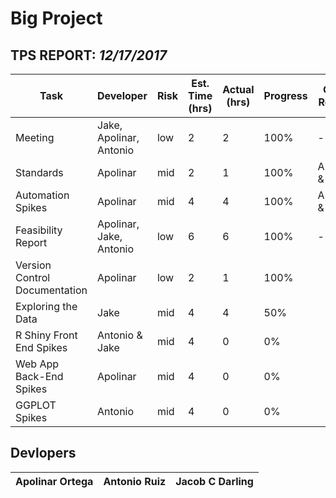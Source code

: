 # Big Project

## TPS REPORT: _12/17/2017_
Task | Developer | Risk | Est. Time (hrs) | Actual (hrs) | Progress | Code Review
--- | --- | --- | --- | --- | --- | ---
Meeting | Jake, Apolinar, Antonio | low | 2 | 2 | 100% | ---
Standards | Apolinar | mid  | 2 | 1 | 100% | Antonio & Jake
Automation Spikes | Apolinar  | mid | 4 | 4 | 100% | Antonio & Jake
Feasibility Report | Apolinar, Jake, Antonio | low | 6 | 6 | 100% | ---
Version Control Documentation | Apolinar  | low | 2 | 1 | 100% | 
Exploring the Data | Jake | mid | 4 | 4 | 50% | 
R Shiny Front End Spikes | Antonio & Jake | mid | 4 | 0 | 0% | 
Web App Back-End Spikes | Apolinar  | mid | 4 | 0 | 0% | 
GGPLOT Spikes | Antonio | mid | 4 | 0 | 0% | 

## Devlopers
Apolinar Ortega | Antonio Ruiz | Jacob C Darling
--- | --- | --- 